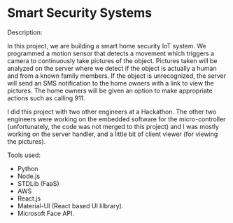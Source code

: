 # Smart Security Systems

Description:

In this project, we are building a smart home security IoT system. We programmed a motion sensor that detects a movement which triggers a camera to continuously take pictures of the object. Pictures taken will be analyzed on the server where we detect if the object is actually a human and from a known family members. If the object is unrecognized, the server will send an SMS notification to the home owners with a link to view the pictures. The home owners will be given an option to make appropriate actions such as calling 911.

I did this project with two other engineers at a Hackathon. The other two engineers were working on the embedded software for the micro-controller (unfortunately, the code was not merged to this project) and I was mostly working on the server handler, and a little bit of client viewer (for viewing the pictures).

Tools used:
- Python
- Node.js
- STDLib (FaaS)
- AWS
- React.js
- Material-UI (React based UI lilbrary).
- Microsoft Face API.
